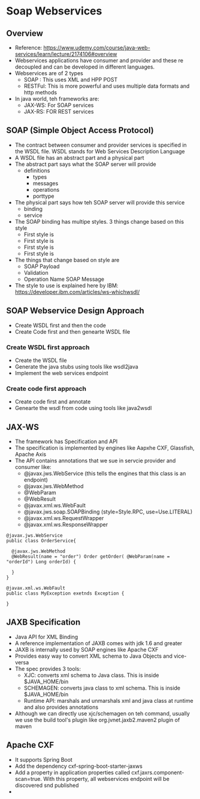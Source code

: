 # Soap Webservices

## Overview
* Reference: https://www.udemy.com/course/java-web-services/learn/lecture/2174106#overview
* Webservices applications have consumer and provider and these re decoupled and can be developed in different languages.
* Webservices are of 2 types
  * SOAP : This uses XML and HPP POST
  * RESTFul: This is more powerful and uses multiple data formats and http methods
* In java world, teh frameworks are:
  * JAX-WS: For SOAP services
  * JAX-RS: FOR REST services

## SOAP (Simple Object Access Protocol)
* The contract between consumer and provider services is specified in the WSDL file. WSDL stands for Web Services Description Language
* A WSDL file has an abstract part and a physical part
* The abstract part says what the SOAP server will provide
  * definitions
    * types
    * messages
    * operations
    * porttype
* The physical part says how teh SOAP server will provide this service
  * binding
  * service
* The SOAP binding has multipe styles. 3 things change based on this style
  * First style is <binding style="document/literal">
  * First style is <binding style="document/encoded">
  * First style is <binding style="RPC/literal">
  * First style is <binding style="RPC/encoded">
* The things that change based on style are
  * SOAP Payload
  * Validation
  * Operation Name SOAP Message
* The style to use is explained here by IBM: https://developer.ibm.com/articles/ws-whichwsdl/

## SOAP Webservice Design Approach
* Create WSDL first and then the code
* Create Code first and then genearte WSDL file

### Create WSDL first approach
* Create the WSDL file
* Generate the java stubs using tools like wsdl2java
* Implement the web services endpoint

### Create code first approach
* Create code first and annotate
* Genearte the wsdl from code using tools like java2wsdl

## JAX-WS
* The framework has Specification and API
* The specification is implemented by engines like Aapxhe CXF, Glassfish, Apache Axis
* The API contains annotations that we sue in servcie provider and consumer like:
  * @javax.jws.WebService (this tells the engines that this class is an endpoint)
  * @javax.jws.WebMethod
  * @WebParam
  * @WebResult
  * @javax.xml.ws.WebFault
  * @javax.jws.soap.SOAPBinding (style=Style.RPC, use=Use.LITERAL)
  * @javax.xml.ws.RequestWrapper
  * @javax.xml.ws.ResponseWrapper
```
@javax.jws.WebService
public class OrderService{

  @javax.jws.WebMethod
  @WebResult(name = "order") Order getOrder( @WebParam(name = "orderId") Long orderId) {

  }
}

@javax.xml.ws.WebFault
public class MyException exetnds Exception {

}
```

## JAXB Specification
* Java API for XML Binding
* A reference implementation of JAXB comes with jdk 1.6 and greater
* JAXB is internally used by SOAP engines like Apache CXF
* Provides easy way to convert XML schema to Java Objects and vice-versa
* The spec provides 3 tools:
  * XJC: converts xml schema to Java class. This is inside $JAVA_HOME/bin
  * SCHEMAGEN: converts java class to xml schema. This is inside $JAVA_HOME/bin
  * Runtime API: marshals and unmarshals xml and java class at runtime and also provides annotations
* Although we can directly use xjc/schemagen on teh command, usually we use the build tool's plugin like org.jvnet.jaxb2.maven2 plugin of maven

## Apache CXF
* It supports Spring Boot
* Add the dependency cxf-spring-boot-starter-jaxws
* Add a property in application properties called cxf.jaxrs.component-scan=true. With this property, all webservices endpoint will be discovered snd published
* 

